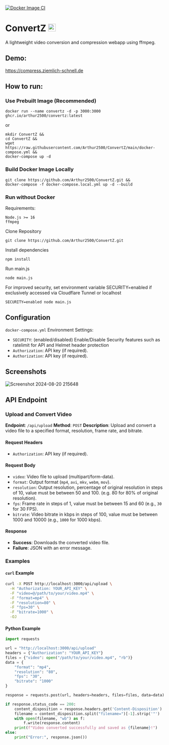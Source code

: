 [![Docker Image CI](https://github.com/Arthur2500/ConvertZ/actions/workflows/docker-image.yml/badge.svg)](https://github.com/Arthur2500/ConvertZ/actions/workflows/docker-image.yml)
# ConvertZ <img src="https://github.com/Arthur2500/ConvertZ/raw/main/public/favicon.ico" alt="Icon" width="24"/>
A lightweight video conversion and compression webapp using ffmpeg.

## Demo:
https://compress.ziemlich-schnell.de

## How to run:
### Use Prebuilt Image (Recommended)
```
docker run --name convertz -d -p 3000:3000 ghcr.io/arthur2500/convertz:latest
```
or
```
mkdir ConvertZ &&
cd ConvertZ &&
wget https://raw.githubusercontent.com/Arthur2500/ConvertZ/main/docker-compose.yml &&
docker-compose up -d
```

### Build Docker Image Locally
```
git clone https://github.com/Arthur2500/ConvertZ.git &&
docker-compose -f docker-compose.local.yml up -d --build
```

### Run without Docker
Requirements:
```
Node.js >= 16
ffmpeg
```

Clone Repository
```
git clone https://github.com/Arthur2500/ConvertZ.git
```

Install dependencies
```
npm install
```

Run main.js
```
node main.js
```

For improved security, set environment variable SECURITY=enabled if exclusively accessed via Cloudflare Tunnel or localhost
```
SECURITY=enabled node main.js
```

## Configuration
`docker-compose.yml` Environment Settings:
- `SECURITY`: (enabled/disabled) Enable/Disable Security features such as ratelimit for API and Helmet header protection
- `Authorization`: API key (if required).
- `Authorization`: API key (if required).

## Screenshots
![Screenshot 2024-08-20 215648](https://github.com/user-attachments/assets/a2d7979e-2f71-4f3f-9063-57128690e62a)

## API Endpoint

### Upload and Convert Video

**Endpoint**: `/api/upload`
**Method**: `POST`
**Description**: Upload and convert a video file to a specified format, resolution, frame rate, and bitrate.

#### Request Headers

- `Authorization`: API key (if required).

#### Request Body

- `video`: Video file to upload (multipart/form-data).
- `format`: Output format (`mp4`, `avi`, `mkv`, `webm`, `mov`).
- `resolution`: Output resolution, percentage of original resolution in steps of 10, value must be between 50 and 100. (e.g. 80 for 80% of original resolution).
- `fps`: Frame rate in steps of 1, value must be between 15 and 60 (e.g., `30` for 30 FPS).
- `bitrate`: Video bitrate in kbps in steps of 100, value must be between 1000 and 10000 (e.g., `1000` for 1000 kbps).

#### Response

- **Success**: Downloads the converted video file.
- **Failure**: JSON with an error message.

### Examples

#### `curl` Example

```sh
curl -X POST http://localhost:3000/api/upload \
  -H "Authorization: YOUR_API_KEY" \
  -F "video=@/path/to/your/video.mp4" \
  -F "format=mp4" \
  -F "resolution=80" \
  -F "fps=30" \
  -F "bitrate=1000" \
  -OJ
```

#### Python Example

```python
import requests

url = "http://localhost:3000/api/upload"
headers = {"Authorization": "YOUR_API_KEY"}
files = {"video": open("/path/to/your/video.mp4", "rb")}
data = {
    "format": "mp4",
    "resolution": "80",
    "fps": "30",
    "bitrate": "1000"
}

response = requests.post(url, headers=headers, files=files, data=data)

if response.status_code == 200:
    content_disposition = response.headers.get('Content-Disposition')
    filename = content_disposition.split("filename=")[-1].strip('"')
    with open(filename, "wb") as f:
        f.write(response.content)
    print(f"Video converted successfully and saved as {filename}!")
else:
    print("Error:", response.json())
```